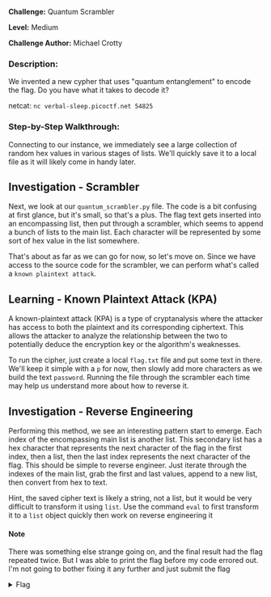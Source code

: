 **Challenge:** Quantum Scrambler

**Level:** Medium

**Challenge Author:** Michael Crotty

### Description: 
We invented a new cypher that uses "quantum entanglement" to encode the flag. Do you have what it takes to decode it?

netcat: `nc verbal-sleep.picoctf.net 54825`

### Step-by-Step Walkthrough:
Connecting to our instance, we immediately see a large collection of random hex values in various stages of lists. We'll quickly save it to a local file as it will likely come in handy later. 

## Investigation - Scrambler
Next, we look at our `quantum_scrambler.py` file. The code is a bit confusing at first glance, but it's small, so that's a plus. The flag text gets inserted into an encompassing list, then put through a scrambler, which seems to append a bunch of lists to the main list. Each character will be represented by some sort of hex value in the list somewhere. 

That's about as far as we can go for now, so let's move on. Since we have access to the source code for the scrambler, we can perform what's called a `known plaintext attack`. 

## Learning - Known Plaintext Attack (KPA)
A known-plaintext attack (KPA) is a type of cryptanalysis where the attacker has access to both the plaintext and its corresponding ciphertext. This allows the attacker to analyze the relationship between the two to potentially deduce the encryption key or the algorithm's weaknesses. 

To run the cipher, just create a local `flag.txt` file and put some text in there. We'll keep it simple with a `p` for now, then slowly add more characters as we build the text `password`. Running the file through the scrambler each time may help us understand more about how to reverse it.

## Investigation - Reverse Engineering
Performing this method, we see an interesting pattern start to emerge. Each index of the encompassing main list is another list. This secondary list has a hex character that represents the next character of the flag in the first index, then a list, then the last index represents the next character of the flag. This should be simple to reverse engineer. Just iterate through the indexes of the main list, grab the first and last values, append to a new list, then convert from hex to text.

Hint, the saved cipher text is likely a string, not a list, but it would be very difficult to transform it using `list`. Use the command `eval` to first transform it to a `list` object quickly then work on reverse engineering it

#### Note
There was something else strange going on, and the final result had the flag repeated twice. But I was able to print the flag before my code errored out. I'm not going to bother fixing it any further and just submit the flag


<details><summary>Flag</summary>
    <pre>
    picoCTF{python_is_weird63e6d9bb}
    </pre>
   </details>